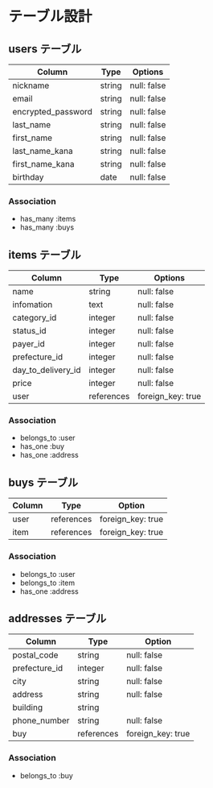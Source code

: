 # テーブル設計

## users テーブル

| Column             | Type   | Options     |
| ------------------ | ------ | ----------- |
| nickname           | string | null: false |
| email              | string | null: false |
| encrypted_password | string | null: false |
| last_name          | string | null: false |
| first_name         | string | null: false |
| last_name_kana     | string | null: false |
| first_name_kana    | string | null: false |
| birthday           | date   | null: false |

### Association

- has_many :items
- has_many :buys


## items テーブル

| Column             | Type       | Options     |
| ------------------ | ---------- | ----------- |
| name               | string     | null: false |
| infomation         | text       | null: false |
| category_id        | integer    | null: false |
| status_id          | integer    | null: false |
| payer_id           | integer    | null: false |
| prefecture_id      | integer    | null: false |
| day_to_delivery_id | integer    | null: false |
| price              | integer    | null: false |
| user               | references | foreign_key: true |

### Association

- belongs_to :user
- has_one :buy
- has_one :address


## buys テーブル

| Column  | Type       | Option            |
| ------- | ---------- | ----------------- |
| user    | references | foreign_key: true |
| item    | references | foreign_key: true |

### Association

- belongs_to :user
- belongs_to :item
- has_one :address


## addresses テーブル

| Column          | Type       | Option      |
| --------------- | ---------- | ----------- |
| postal_code     | string     | null: false |
| prefecture_id   | integer    | null: false |
| city            | string     | null: false |
| address         | string     | null: false |
| building        | string     |             |
| phone_number    | string     | null: false | 
| buy             | references | foreign_key: true |

### Association

- belongs_to :buy